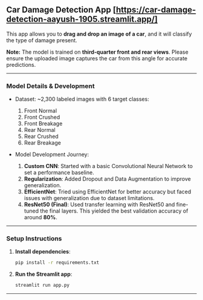 ##  Car Damage Detection App [https://car-damage-detection-aayush-1905.streamlit.app/]

This app allows you to **drag and drop an image of a car**, and it will classify the type of damage present.

**Note:** The model is trained on **third-quarter front and rear views**. Please ensure the uploaded image captures the car from this angle for accurate predictions.

---

### Model Details & Development

* Dataset: \~2,300 labeled images with 6 target classes:

  1. Front Normal
  2. Front Crushed
  3. Front Breakage
  4. Rear Normal
  5. Rear Crushed
  6. Rear Breakage

* Model Development Journey:

  1. **Custom CNN**: Started with a basic Convolutional Neural Network to set a performance baseline.
  2. **Regularization**: Added Dropout and Data Augmentation to improve generalization.
  3. **EfficientNet**: Tried using EfficientNet for better accuracy but faced issues with generalization due to dataset limitations.
  4. **ResNet50 (Final)**: Used transfer learning with ResNet50 and fine-tuned the final layers. This yielded the best validation accuracy of around **80%**.

---

###  Setup Instructions

1. **Install dependencies**:

   ```bash
   pip install -r requirements.txt
   ```

2. **Run the Streamlit app**:

   ```bash
   streamlit run app.py
   ```

---

